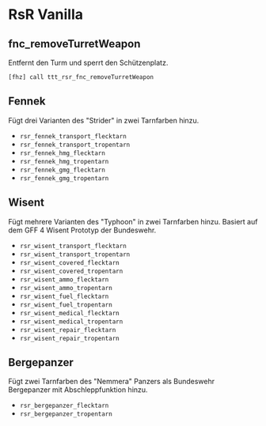 # RsR Vanilla

## fnc_removeTurretWeapon

Entfernt den Turm und sperrt den Schützenplatz.

`[fhz] call ttt_rsr_fnc_removeTurretWeapon`

## Fennek

Fügt drei Varianten des "Strider" in zwei Tarnfarben hinzu.

- `rsr_fennek_transport_flecktarn`
- `rsr_fennek_transport_tropentarn`
- `rsr_fennek_hmg_flecktarn`
- `rsr_fennek_hmg_tropentarn`
- `rsr_fennek_gmg_flecktarn`
- `rsr_fennek_gmg_tropentarn`

## Wisent

Fügt mehrere Varianten des "Typhoon" in zwei Tarnfarben hinzu. Basiert auf dem GFF 4 Wisent Prototyp der Bundeswehr.

- `rsr_wisent_transport_flecktarn`
- `rsr_wisent_transport_tropentarn`
- `rsr_wisent_covered_flecktarn`
- `rsr_wisent_covered_tropentarn`
- `rsr_wisent_ammo_flecktarn`
- `rsr_wisent_ammo_tropentarn`
- `rsr_wisent_fuel_flecktarn`
- `rsr_wisent_fuel_tropentarn`
- `rsr_wisent_medical_flecktarn`
- `rsr_wisent_medical_tropentarn`
- `rsr_wisent_repair_flecktarn`
- `rsr_wisent_repair_tropentarn`

## Bergepanzer

Fügt zwei Tarnfarben des "Nemmera" Panzers als Bundeswehr Bergepanzer mit Abschleppfunktion hinzu.

- `rsr_bergepanzer_flecktarn`
- `rsr_bergepanzer_tropentarn`
